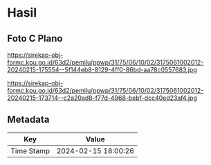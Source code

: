 # Hasil

## Foto C Plano

https://sirekap-obj-formc.kpu.go.id/63d2/pemilu/ppwp/31/75/06/10/02/3175061002012-20240215-175554--5f144eb8-8129-4ff0-86bd-aa78c0557683.jpg

https://sirekap-obj-formc.kpu.go.id/63d2/pemilu/ppwp/31/75/06/10/02/3175061002012-20240215-173714--c2a20ad8-f77d-4968-bebf-dcc40ed23af4.jpg


## Metadata

| Key        | Value               |
| ---------- | ------------------- |
| Time Stamp | 2024-02-15 18:00:26 |



